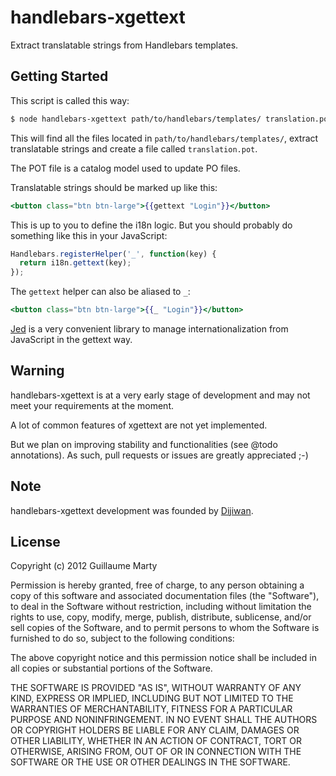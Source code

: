 handlebars-xgettext
===================

Extract translatable strings from Handlebars templates.

## Getting Started

This script is called this way:
```` bash
$ node handlebars-xgettext path/to/handlebars/templates/ translation.pot
````

This will find all the files located in `path/to/handlebars/templates/`, extract translatable strings and create a file called `translation.pot`.

The POT file is a catalog model used to update PO files.

Translatable strings should be marked up like this:
```` handlebars
<button class="btn btn-large">{{gettext "Login"}}</button>
````

This is up to you to define the i18n logic. But you should probably do something like this in your JavaScript:
```` javascript
Handlebars.registerHelper('_', function(key) {
  return i18n.gettext(key);
});
````

The `gettext` helper can also be aliased to `_`:
```` handlebars
<button class="btn btn-large">{{_ "Login"}}</button>
````

[Jed](http://slexaxton.github.com/Jed/) is a very convenient library to manage internationalization from JavaScript in the gettext way.

## Warning

handlebars-xgettext is at a very early stage of development and may not meet your requirements at the moment.

A lot of common features of xgettext are not yet implemented.

But we plan on improving stability and functionalities (see @todo annotations). As such, pull requests or issues are greatly appreciated ;-)

## Note

handlebars-xgettext development was founded by [Dijiwan](http://www.dijiwan.com/).

## License

Copyright (c) 2012 Guillaume Marty

Permission is hereby granted, free of charge, to any person
obtaining a copy of this software and associated documentation
files (the "Software"), to deal in the Software without
restriction, including without limitation the rights to use,
copy, modify, merge, publish, distribute, sublicense, and/or sell
copies of the Software, and to permit persons to whom the
Software is furnished to do so, subject to the following
conditions:

The above copyright notice and this permission notice shall be
included in all copies or substantial portions of the Software.

THE SOFTWARE IS PROVIDED "AS IS", WITHOUT WARRANTY OF ANY KIND,
EXPRESS OR IMPLIED, INCLUDING BUT NOT LIMITED TO THE WARRANTIES
OF MERCHANTABILITY, FITNESS FOR A PARTICULAR PURPOSE AND
NONINFRINGEMENT. IN NO EVENT SHALL THE AUTHORS OR COPYRIGHT
HOLDERS BE LIABLE FOR ANY CLAIM, DAMAGES OR OTHER LIABILITY,
WHETHER IN AN ACTION OF CONTRACT, TORT OR OTHERWISE, ARISING
FROM, OUT OF OR IN CONNECTION WITH THE SOFTWARE OR THE USE OR
OTHER DEALINGS IN THE SOFTWARE.

